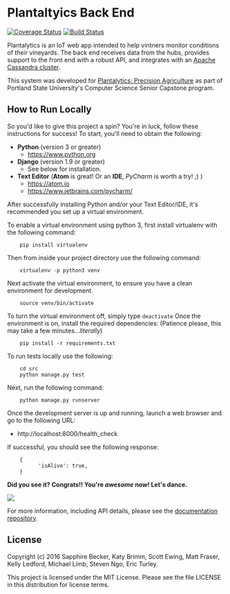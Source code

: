 # Plantaltyics Back End
[![Coverage Status](https://coveralls.io/repos/github/Plantalytics/plantalytics-backend/badge.svg?branch=develop)](https://coveralls.io/github/Plantalytics/plantalytics-backend?branch=develop)
[![Build Status](https://travis-ci.org/Plantalytics/plantalytics-backend.svg?branch=develop)](https://travis-ci.org/Plantalytics/plantalytics-backend)

Plantalytics is an IoT web app intended to help vintners monitor conditions of 
their vineyards. The back end receives data from the hubs, provides support to 
the front end with a robust API, and integrates with an 
[Apache Cassandra cluster](http://cassandra.apache.org/).

This system was developed for 
[Plantalytics: Precision Agriculture](http://plantaltyics.us) as part 
of Portland State University's Computer Science Senior Capstone program.

## How to Run Locally

So you'd like to give this project a spin? You're in luck, follow these
instructions for success! To start, you'll need to obtain the following:

* **Python** (version 3 or greater)
  * https://www.python.org
* **Django** (version 1.9 or greater)
  * See below for installation.
* **Text Editor** (**Atom** is great! Or an **IDE**, *PyCharm* is worth a try! ;) )
  * https://atom.io
  * https://www.jetbrains.com/pycharm/

After successfully installing Python and/or your Text Editor/IDE, it's 
recommended you set up a virtual environment.

To enable a virtual environment using python 3, first install virtualenv with 
the following command:
```
    pip install virtualenv
```
Then from inside your project directory use the following command:
```
    virtualenv -p python3 venv
```
Next activate the virtual environment, to ensure you have a clean environment 
for development.
```
    source venv/bin/activate
```
To turn the virtual environment off, simply type `deactivate`
Once the environment is on, install the required dependencies:
(Patience please, this may take a few minutes..._literally_)
```
    pip install -r requirements.txt
```

To run tests locally use the following:
```
    cd src
    python manage.py test
```

Next, run the following command:
```
    python manage.py runserver
```
Once the development server is up and running, launch a web browser
and go to the following URL:

* http://localhost:8000/health_check

If successful, you should see the following response:

```
    {
          'isAlive': true,
    }
```

**Did you see it? Congrats!! You're *awesome* now! Let's dance.**

<img src="http://cdn-assets.insomniac.com/images/news/GIF%20Dance%20Party.gif">

For more information, including API details, please see the 
[documentation repository](https://github.com/Plantalytics/documentation).

## License

Copyright (c) 2016 Sapphire Becker, Katy Brimm, Scott Ewing, Matt Fraser, 
Kelly Ledford, Michael Limb, Steven Ngo, Eric Turley.

This project is licensed under the MIT License. Please see the file LICENSE 
in this distribution for license terms.
